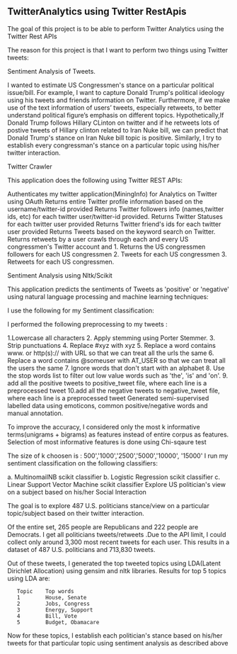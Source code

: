 <h2>TwitterAnalytics using Twitter RestApis </h2>

The goal of this project is to be able to perform Twitter Analytics using the Twitter Rest APIs

The reason for this project is that I want to perform two things using Twitter tweets:

Sentiment Analysis of Tweets.

I wanted to estimate US Congressmen's stance on a particular political issue/bill. For example, I want to capture Donald Trump's political ideology using his tweets and friends information on Twitter. Furthermore, if we make use of the text information of users’ tweets, especially retweets, to better understand political figure’s emphasis on different topics. Hypothetically,If Donald Trump follows Hillary CLinton on twitter and if he retweets lots of postive tweets of Hillary clinton related to Iran Nuke bill, we can predict that Donald Trump's stance on Iran Nuke bill topic is positive. Similarly, I try to establish every congressman's stance on a particular topic using his/her twitter interaction.

Twitter Crawler

This application does the following using Twitter REST APIs:

Authenticates my twitter application(MiningInfo) for Analytics on Twitter using OAuth
Returns entire Twitter profile information based on the username/twitter-id provided
Returns Twitter followers info (names,twitter ids, etc) for each twitter user/twitter-id provided.
Returns Twitter Statuses for each twitter user provided
Returns Twitter friend's ids for each twitter user provided
Returns Tweets based on the keyword search on Twitter.
Returns retweets by a user
crawls through each and every US congressmen's Twitter account and 1. Returns the US congressmen followers for each US congressmen 2. Tweets for each US congressmen 3. Retweets for each US congressmen.

Sentiment Analysis using Nltk/Scikit

This application predicts the sentiments of Tweets as 'positive' or 'negative' using natural language processing and machine learning techniques:

I use the following for my Sentiment classification:

I performed the following preprocessing to my tweets :

 1.Lowercase all characters
 2. Apply stemming using Porter Stemmer.
 3. Strip punctuations
 4. Replace #xyz with xyz
 5. Replace a word contains www. or http(s):// with URL so that we can treat all the urls the same
 6. Replace a word contains @someuser with AT_USER so that we can treat all the users the same
 7. Ignore words that don't start with an alphabet
 8. Use the stop words list to filter out low value words such as 'the', 'is' and 'on'.
 9. add all the positive tweets to positive_tweet file, where each line is a preprocessed tweet
 10.add all the negative tweets to negative_tweet file, where each line is a preprocessed tweet
Generated semi-supervised labelled data using emoticons, common positive/negative words and manual annotation.

To improve the accuracy, I considered only the most k informative terms(unigrams + bigrams) as features instead of entire corpus as features. Selection of most informative features is done using Chi-sqaure test

 The size of k choosen is : 500','1000','2500','5000','10000', '15000' 
I run my sentiment classification on the following classifiers:

 a. MultinomailNB scikit classifier
 b. Logistic Regression scikit classifier
 c. Linear Support Vector Machine scikit classifier
Explore US politician's view on a subject based on his/her Social Interaction

The goal is to explore 487 U.S. politicians stance/view on a particular topic/subject based on their twitter interaction.

Of the entire set, 265 people are Republicans and 222 people are Democrats. I get all politicians tweets/retweets .Due to the API limit, I could collect only around 3,300 most recent tweets for each user. This results in a dataset of 487 U.S. politicians and 713,830 tweets.

Out of these tweets, I generated the top tweeted topics using LDA(Latent Dirichlet Allocation) using gensim and nltk libraries. Results for top 5 topics using LDA are:

       Topic    Top words
       1        House, Senate
       2        Jobs, Congress
       3        Energy, Support
       4        Bill, Vote
       5        Budget, Obamacare
Now for these topics, I establish each politician's stance based on his/her tweets for that particular topic using sentiment analysis as described above
